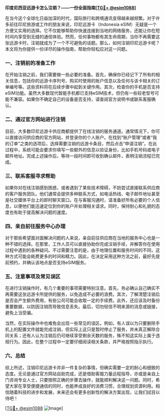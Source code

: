 **印度尼西亚远游卡怎么注销？——一份全面指南[[TG💪+ @esim1088](https://t.me/s/esim1088)]**

在当今这个全球化日益加深的时代，国际旅行和跨境通讯变得越来越频繁。对于许多前往印尼旅游或工作的朋友来说，印尼远游卡（Indonesia eSIM）无疑是一个方便又实用的选择。它不仅能够帮助你快速连接到当地的网络服务，还能让你在短时间内享受到无缝的通信体验。然而，任何事物都有其生命周期，当你不再需要这张远游卡时，注销就成为了一个不可避免的话题。那么，如何注销印尼远游卡呢？本文将为你提供一份详尽的操作指南，帮助你轻松应对这一问题。

### 一、注销前的准备工作

在开始注销之前，我们需要做一些必要的准备。首先，确保你已经记下了所有的相关信息，包括你的远游卡序列号、购买时使用的账户信息以及任何与该卡相关的订单编号等。这些资料将在后续步骤中起到关键作用。其次，检查你的手机是否支持eSIM功能。虽然大多数现代智能手机都已支持eSIM技术，但仍有一些较老型号可能不兼容。如果你不确定自己的设备是否支持，请查阅官方说明书或联系客服确认。

### 二、通过官方网站进行注销

目前，大多数印尼远游卡供应商都提供了在线注销的服务通道。通常情况下，你可以直接访问供应商的官方网站，并登录你的个人账户。在找到“账户管理”或者“我的订单”之类的选项后，选择需要注销的远游卡条目，然后点击“申请注销”。在此过程中，系统可能会要求你填写一些额外的信息以验证身份，比如手机号码或电子邮件地址。完成上述操作后，等待一段时间即可收到确认邮件，表明注销流程已完成。

### 三、联系客服寻求帮助

如果你对在线注销感到困惑，或者遇到了某些技术障碍，不妨尝试直接联系供应商的客户服务团队。他们通常会提供多种联系方式，如电话热线、电子邮件地址甚至是社交媒体平台上的即时聊天窗口。在与客服沟通时，请准备好所有必要的个人信息，以便他们能迅速定位到你的账户并处理相关请求。同时，保持耐心和礼貌的态度也有助于提高解决问题的速度。

### 四、亲自前往服务中心办理

对于那些希望面对面解决问题的人来说，亲自前往供应商在当地的服务中心也是一种不错的选择。在那里，工作人员可以直接协助你完成注销手续，并解答你在使用过程中遇到的各种疑问。不过需要注意的是，由于地理位置和服务时间的不同，这种方式可能会耗费更多的时间和精力。因此，在决定采用这种方法之前，最好先提前预约，并确认该地点是否支持eSIM服务。

### 五、注意事项及常见误区

在进行注销操作时，有几个重要的事项需要特别注意。首先，务必确认自己确实不再需要这张远游卡所提供的服务，以免造成不必要的浪费。其次，了解清楚注销后是否会产生额外费用，有些公司可能会收取一定的手续费。此外，还应该及时备份重要数据，以防因注销而导致信息丢失。最后，切勿轻信不明来源的消息或链接，避免上当受骗。

当然，在实际操作中也难免会出现一些常见的误区。例如，有人误以为只要删除手机上的配置文件就能完成注销，但实际上这只是暂时停止了服务，并未真正解除合同关系；还有人认为注销后仍可继续享受剩余天数的服务，殊不知这实际上属于违规行为。因此，在整个过程中一定要仔细阅读相关条款，并严格按照指示执行。

### 六、总结

综上所述，注销印尼远游卡并非一件复杂的事情，但确实需要一定的耐心和细致的态度。无论是通过官方网站自助完成，还是借助客服力量远程指导，亦或是亲自上门咨询专业人士，只要按照正确的步骤去操作，就能顺利解决这一问题。同时，希望大家在享受便捷通信的同时，也能养成良好的消费习惯，合理规划资源利用。相信随着科技的进步和发展，未来还会有更多创新性的解决方案出现，让我们拭目以待吧！

[[TG💪+ @esim1088](https://t.me/s/esim1088) ![Image](https://i.postimg.cc/4NQfJmqS/Snipaste-2025-05-13-00-14-12.png)]